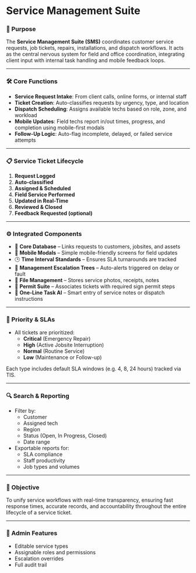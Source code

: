 # Service Management Suite

### 🧭 Purpose

The **Service Management Suite (SMS)** coordinates customer service requests, job tickets, repairs, installations, and dispatch workflows. It acts as the central nervous system for field and office coordination, integrating client input with internal task handling and mobile feedback loops.

---

### 🛠️ Core Functions

- **Service Request Intake**: From client calls, online forms, or internal staff
- **Ticket Creation**: Auto-classifies requests by urgency, type, and location
- **Dispatch Scheduling**: Assigns available techs based on role, zone, and workload
- **Mobile Updates**: Field techs report in/out times, progress, and completion using mobile-first modals
- **Follow-Up Logic**: Auto-flag incomplete, delayed, or failed service attempts

---

### 📋 Service Ticket Lifecycle

1. **Request Logged**
2. **Auto-classified**
3. **Assigned & Scheduled**
4. **Field Service Performed**
5. **Updated in Real-Time**
6. **Reviewed & Closed**
7. **Feedback Requested (optional)**

---

### ⚙️ Integrated Components

- 🔗 **Core Database** – Links requests to customers, jobsites, and assets  
- 📱 **Mobile Modals** – Simple mobile-friendly screens for field updates  
- 🕒 **Time Interval Standards** – Ensures SLA turnarounds are tracked  
- 📣 **Management Escalation Trees** – Auto-alerts triggered on delay or fault  
- 🧾 **File Management** – Stores service photos, receipts, notes  
- 📑 **Permit Suite** – Associates tickets with required sign permit steps  
- 🧠 **One-Line Task AI** – Smart entry of service notes or dispatch instructions

---

### 🚦 Priority & SLAs

- All tickets are prioritized:  
  - **Critical** (Emergency Repair)  
  - **High** (Active Jobsite Interruption)  
  - **Normal** (Routine Service)  
  - **Low** (Maintenance or Follow-up)

Each type includes default SLA windows (e.g. 4, 8, 24 hours) tracked via TIS.

---

### 🔍 Search & Reporting

- Filter by:
  - Customer
  - Assigned tech
  - Region
  - Status (Open, In Progress, Closed)
  - Date range
- Exportable reports for:
  - SLA compliance
  - Staff productivity
  - Job types and volumes

---

### 🎯 Objective

To unify service workflows with real-time transparency, ensuring fast response times, accurate records, and accountability throughout the entire lifecycle of a service ticket.

---

### 🧩 Admin Features

- Editable service types
- Assignable roles and permissions
- Escalation overrides
- Full audit trail
